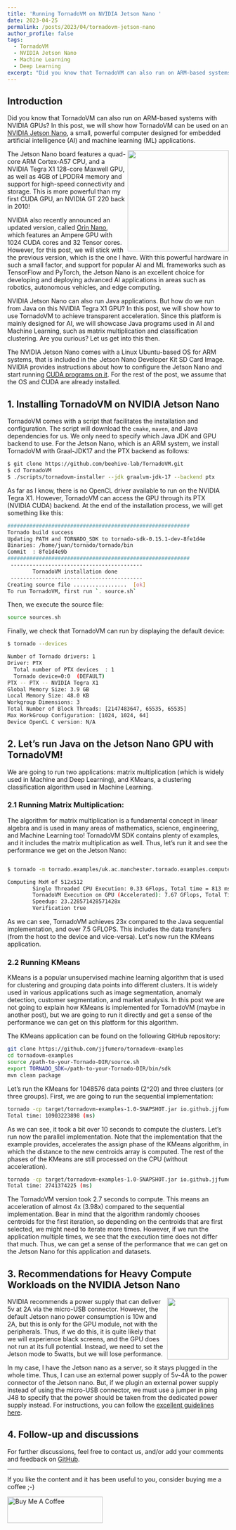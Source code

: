 ```yaml
---
title: 'Running TornadoVM on NVIDIA Jetson Nano '
date: 2023-04-25
permalink: /posts/2023/04/tornadovm-jetson-nano
author_profile: false
tags:
  - TornadoVM
  - NVIDIA Jetson Nano
  - Machine Learning 
  - Deep Learning
excerpt: "Did you know that TornadoVM can also run on ARM-based systems with NVIDIA GPUs? In this post, we will show how TornadoVM can be used on an NVIDIA Jetson Nano, a small, powerful computer designed for embedded artificial intelligence (AI) and machine learning (ML) applications."
---
```


## Introduction

Did you know that TornadoVM can also run on ARM-based systems with NVIDIA GPUs? In this post, we will show how TornadoVM can be used on an [NVIDIA Jetson Nano](https://www.nvidia.com/es-es/autonomous-machines/embedded-systems/jetson-nano/), a small, powerful computer designed for embedded artificial intelligence (AI) and machine learning (ML) applications. 


<img align="right" width="230" height="" src="https://github.com/jjfumero/jjfumero.github.io/raw/master/files/blog/jetsonNano/P4250118_DxO.jpg">


The Jetson Nano board features a quad-core ARM Cortex-A57 CPU, and a NVIDIA Tegra X1 128-core Maxwell GPU, as well as 4GB of LPDDR4 memory and support for high-speed connectivity and storage. This is more powerful than my first CUDA GPU, an NVIDIA GT 220 back in 2010!  

NVIDIA also recently announced an updated version, called [Orin Nano](https://developer.nvidia.com/blog/develop-ai-powered-robots-smart-vision-systems-and-more-with-nvidia-jetson-orin-nano-developer-kit/ ), which features an Ampere GPU with 1024 CUDA cores and 32 Tensor cores. However, for this post, we will stick with the previous version, which is the one I have. With this powerful hardware in such a small factor, and support for popular AI and ML frameworks such as TensorFlow and PyTorch, the Jetson Nano is an excellent choice for developing and deploying advanced AI applications in areas such as robotics, autonomous vehicles, and edge computing. 

NVIDIA Jetson Nano can also run Java applications. But how do we run from Java on this NVIDIA Tegra X1 GPU? In this post, we will show how to use TornadoVM to achieve transparent acceleration. Since this platform is mainly designed for AI, we will showcase Java programs used in AI and Machine Learning, such as matrix multiplication and classification clustering. Are you curious? Let us get into this then.  

The NVIDIA Jetson Nano comes with a Linux Ubuntu-based OS for ARM systems, that is included in the  Jetson Nano Developer Kit SD Card Image. NVIDIA provides instructions about how to configure the Jetson Nano and start running [CUDA programs on it](https://developer.nvidia.com/embedded/learn/get-started-jetson-nano-devkit). For the rest of the post, we assume that the OS and CUDA are already installed. 

## 1. Installing TornadoVM on NVIDIA Jetson Nano 
 
TornadoVM comes with a script that facilitates the installation and configuration. The script will download the `cmake`, `maven`, and Java dependencies for us. We only need to specify which Java JDK and GPU backend to use. For the Jetson Nano, which is an ARM system, we install TornadoVM with Graal-JDK17 and the PTX backend as follows: 


```bash 
$ git clone https://github.com/beehive-lab/TornadoVM.git  
$ cd TornadoVM  
$ ./scripts/tornadovm-installer --jdk graalvm-jdk-17 --backend ptx 
``` 

As far as I know, there is no OpenCL driver available to run on the NVIDIA Tegra X1. However, TornadoVM can access the GPU through its PTX (NVIDIA CUDA) backend. At the end of the installation process, we will get something like this: 

```bash 
########################################################## 
Tornado build success 
Updating PATH and TORNADO_SDK to tornado-sdk-0.15.1-dev-8fe1d4e 
Binaries: /home/juan/tornado/tornado/bin 
Commit  : 8fe1d4e9b 
########################################################## 
 ------------------------------------------ 
        TornadoVM installation done 
 ------------------------------------------ 
Creating source file .................  [ok] 
To run TornadoVM, first run `. source.sh` 
``` 

Then, we execute the source file: 

```bash 
source sources.sh 
``` 

Finally, we check that TornadoVM can run by displaying the default device: 

```bash 
$ tornado --devices 

Number of Tornado drivers: 1 
Driver: PTX 
  Total number of PTX devices  : 1 
  Tornado device=0:0  (DEFAULT) 
PTX -- PTX -- NVIDIA Tegra X1 
Global Memory Size: 3.9 GB 
Local Memory Size: 48.0 KB 
Workgroup Dimensions: 3 
Total Number of Block Threads: [2147483647, 65535, 65535] 
Max WorkGroup Configuration: [1024, 1024, 64] 
Device OpenCL C version: N/A 
``` 
 
## 2. Let’s run Java on the Jetson Nano GPU with TornadoVM!  

We are going to run two applications: matrix multiplication (which is widely used in Machine and Deep Learning), and KMeans, a clustering classification algorithm used in Machine Learning.


### 2.1 Running Matrix Multiplication: 
 
The algorithm for matrix multiplication is a fundamental concept in linear algebra and is used in many areas of mathematics, science, engineering, and Machine Learning too! TornadoVM SDK contains plenty of examples, and it includes the matrix multiplication as well. Thus, let’s run it and see the performance we get on the Jetson Nano: 

```bash 

$ tornado -m tornado.examples/uk.ac.manchester.tornado.examples.compute.MatrixMultiplication2D 

Computing MxM of 512x512 
        Single Threaded CPU Execution: 0.33 GFlops, Total time = 813 ms 
        TornadoVM Execution on GPU (Accelerated): 7.67 GFlops, Total Time = 35 ms 
        Speedup: 23.228571428571428x 
        Verification true 
``` 

As we can see, TornadoVM achieves 23x compared to the Java sequential implementation, and over 7.5 GFLOPS. This includes the data transfers (from the host to the device and vice-versa). Let's now run the KMeans application. 

### 2.2 Running KMeans 

KMeans is a popular unsupervised machine learning algorithm that is used for clustering and grouping data points into different clusters. It is widely used in various applications such as image segmentation, anomaly detection, customer segmentation, and market analysis. In this post we are not going to explain how KMeans is implemented for TornadoVM (maybe in another post), but we are going to run it directly and get a sense of the performance we can get on this platform for this algorithm.  

The KMeans application can be found on the following GitHub repository: 

```bash 
git clone https://github.com/jjfumero/tornadovm-examples 
cd tornadovm-examples 
source /path-to-your-Tornado-DIR/source.sh 
export TORNADO_SDK=/path-to-your-Tornado-DIR/bin/sdk 
mvn clean package 
``` 

Let’s run the KMeans for 1048576 data points (2^20) and three clusters (or three groups). First, we are going to run the sequential implementation: 

```bash 
tornado -cp target/tornadovm-examples-1.0-SNAPSHOT.jar io.github.jjfumero.KMeans seq 1048576 3 
Total time: 10903223898 (ms) 
``` 

As we can see, it took a bit over 10 seconds to compute the clusters. Let’s run now the parallel implementation. Note that the implementation that the example provides, accelerates the assign phase of the KMeans algorithm, in which the distance to the new centroids array is computed. The rest of the phases of the KMeans are still processed on the CPU (without acceleration).  

```bash 
tornado -cp target/tornadovm-examples-1.0-SNAPSHOT.jar io.github.jjfumero.KMeans tornado 1048576 3 
Total time: 2741374225 (ms) 
``` 

The TornadoVM version took 2.7 seconds to compute. This means an acceleration of almost 4x (3.98x) compared to the sequential implementation. Bear in mind that the algorithm randomly chooses centroids for the first iteration, so depending on the centroids that are first selected, we might need to iterate more times. However, if we run the application multiple times, we see that the execution time does not differ that much. Thus, we can get a sense of the performance that we can get on the Jetson Nano for this application and datasets.  

## 3. Recommendations for Heavy Compute Workloads on the NVIDIA Jetson Nano 

<img align="right" width="140" height="" src="https://github.com/jjfumero/jjfumero.github.io/raw/master/files/blog/jetsonNano//P4250099_DxO.jpg">

NVIDIA recommends a power supply that can deliver 5v at 2A via the micro-USB connector. However, the default Jetson nano power consumption is 10w and 2A, but this is only for the GPU module, not with the peripherals. Thus, if we do this, it is quite likely that we will experience black screens, and the GPU does not run at its full potential. Instead, we need to set the Jetson mode to 5watts, but we will lose performance.  

In my case, I have the Jetson nano as a server, so it stays plugged in the whole time. Thus, I can use an external power supply of 5v-4A to the power connector of the Jetson nano. But, if we plugin an external power supply instead of using the micro-USB connector, we must use a jumper in ping J48 to specify that the power should be taken from the dedicated power supply instead. For instructions, you can follow the [excellent guidelines here](https://www.youtube.com/watch?v=jq1OqBe267A).  


## 4. Follow-up and discussions

For further discussions, feel free to contact us, and/or add your comments and feedback on [GitHub](https://github.com/jjfumero/jjfumero.github.io/discussions/9).

_________________________________

If you like the content and it has been useful to you, consider buying me a coffee ;-) 

<a href="https://www.buymeacoffee.com/snatverk" target="_blank"><img src="https://cdn.buymeacoffee.com/buttons/v2/default-yellow.png" alt="Buy Me A Coffee" style="height: 60px !important;width: 217px !important;" ></a>

